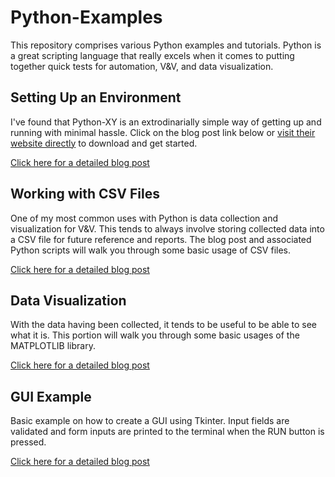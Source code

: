 # Python-Examples
This repository comprises various Python examples and tutorials. Python is a great scripting language that really excels when it comes to putting together quick tests for automation, V&V, and data visualization. 


## Setting Up an Environment
I've found that Python-XY is an extrodinarially simple way of getting up and running with minimal hassle. Click on the blog post link below or [visit their website directly](python-xy.github.io) to download and get started. 

[Click here for a detailed blog post](http://oshgarage.com/python-setting-up-an-environment/)


## Working with CSV Files
One of my most common uses with Python is data collection and visualization for V&V. This tends to always involve storing collected data into a CSV file for future reference and reports. The blog post and associated Python scripts will walk you through some basic usage of CSV files. 

[Click here for a detailed blog post](http://oshgarage.com/python-working-with-csv-files/)


## Data Visualization
With the data having been collected, it tends to be useful to be able to see what it is. This portion will walk you through some basic usages of the MATPLOTLIB library. 

[Click here for a detailed blog post](http://oshgarage.com/python-matplotlib-data-visualization-example/)

## GUI Example
Basic example on how to create a GUI using Tkinter. Input fields are validated and form inputs are printed to the terminal when the RUN button is pressed.

[Click here for a detailed blog post](https://oshgarage.com/python-basic-tkinter-gui/)
